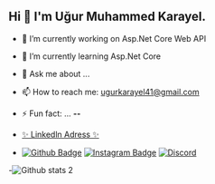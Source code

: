 ## Hi 👋 I'm Uğur Muhammed Karayel.

<!-- **ugurkryl41/ugurkryl41** is a ✨ _special_ ✨ repository because its `README.md` (this file) appears on your GitHub profile. -->


- 🔭 I’m currently working on Asp.Net Core Web API
- 🌱 I’m currently learning Asp.Net Core
- 💬 Ask me about ...
- 📫 How to reach me: ugurkarayel41@gmail.com
- ⚡ Fun fact: ... **--**
- [ ✨ Linkedln Adress ✨ ](https://www.linkedin.com/in/ugurkarayel/) 

- [![Github Badge](https://img.shields.io/badge/-Github-000?style=quare&labelColor=000&logo=Github&logoColor=white&link=link)](https://github.com/ugurkryl41) 
[![Instagram Badge](https://img.shields.io/badge/-Instagram-C13584?style=flat-quare&labelColor=C13584&logo=instagram&logoColor=white&link=link)](https://www.instagram.com/ugurmuhammedkarayel/?hl=tr) 
[![Discord](https://img.shields.io/discord/591914197219016707.svg?label=&logo=discord&logoColor=ffffff&color=7389D8&labelColor=6A7EC2)](https://discord.gg/RGtpJw8a)


-![Github stats 2](https://github-readme-stats.vercel.app/api?username=ugurkryl41&show_icons=true&theme=radical)


